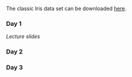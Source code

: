 The classic Iris data set can be downloaded [here](https://stevenwatterson.github.io/MLShortCourse/Iris.csv). 

### Day 1
*Lecture slides*

### Day 2

### Day 3
